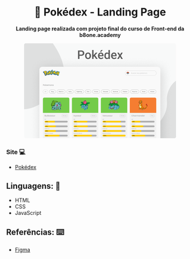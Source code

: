 <h1 align="center">📙 Pokédex - Landing Page</h1>
<p align="center">
  <strong>Landing page realizada com projeto final do curso de Front-end da b8one.academy</strong>
</p>

<p align="center">
  <img src="img/Thumbnail.png" alt="">
</p>

### Site 💻

- [Pokédex](https://pokemons-search.netlify.app/)

## Linguagens: 🚀
- HTML
- CSS
- JavaScript

## Referências: ⌨️

- [Figma](https://www.figma.com/file/CFd1USWtbpCj3gogP6FB7X/Pokemon?node-id=9%3A2)


